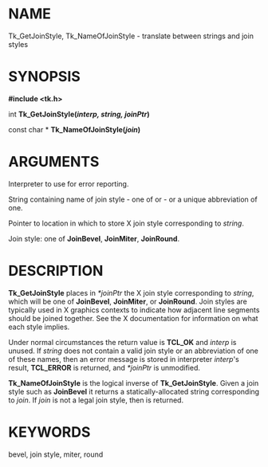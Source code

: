 # NAME

Tk_GetJoinStyle, Tk_NameOfJoinStyle - translate between strings and join
styles

# SYNOPSIS

**#include \<tk.h\>**

int **Tk_GetJoinStyle(***interp, string, joinPtr***)**

const char \* **Tk_NameOfJoinStyle(***join***)**

# ARGUMENTS

Interpreter to use for error reporting.

String containing name of join style - one of or - or a unique
abbreviation of one.

Pointer to location in which to store X join style corresponding to
*string*.

Join style: one of **JoinBevel**, **JoinMiter**, **JoinRound**.

# DESCRIPTION

**Tk_GetJoinStyle** places in *\*joinPtr* the X join style corresponding
to *string*, which will be one of **JoinBevel**, **JoinMiter**, or
**JoinRound**. Join styles are typically used in X graphics contexts to
indicate how adjacent line segments should be joined together. See the X
documentation for information on what each style implies.

Under normal circumstances the return value is **TCL_OK** and *interp*
is unused. If *string* does not contain a valid join style or an
abbreviation of one of these names, then an error message is stored in
interpreter *interp*\'s result, **TCL_ERROR** is returned, and
*\*joinPtr* is unmodified.

**Tk_NameOfJoinStyle** is the logical inverse of **Tk_GetJoinStyle**.
Given a join style such as **JoinBevel** it returns a
statically-allocated string corresponding to *join*. If *join* is not a
legal join style, then is returned.

# KEYWORDS

bevel, join style, miter, round
